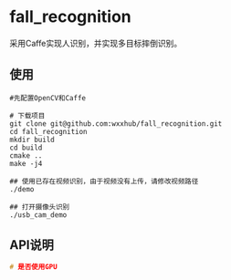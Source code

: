 # fall_recognition  
采用Caffe实现人识别，并实现多目标摔倒识别。

## 使用
```shell
#先配置OpenCV和Caffe

# 下载项目
git clone git@github.com:wxxhub/fall_recognition.git
cd fall_recognition
mkdir build
cd build
cmake ..
make -j4

## 使用已存在视频识别，由于视频没有上传，请修改视频路径
./demo

## 打开摄像头识别
./usb_cam_demo
```

## API说明
```cpp
# 是否使用GPU
```